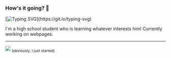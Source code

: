 ### How's it going? 👋
[![Typing SVG](https://readme-typing-svg.herokuapp.com?color=%23F7931D&lines=I+am+a+programmer.;I+am+a+high+school+student.;I+am+learning.)](https://git.io/typing-svg)

<html>
  <head></head>
  <body>
    <span>
    I'm a high school student who is learning whatever interests him! Currently working on webpages.<hr>
     <img src='https://github-readme-stats.vercel.app/api?username=D3V-D&show_icons=true&theme=radical'> <sub>(obviously, I just started)</sub>
    </span>

    
    
  </body>
</html>

